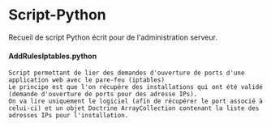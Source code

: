 # Script-Python
Recueil de script Python écrit pour de l'administration serveur.

#### AddRulesIptables.python ##
    Script permettant de lier des demandes d'ouverture de ports d'une application web avec le pare-feu (iptables)
    Le principe est que l'on récupère des installations qui ont été validé (demande d'ouverture de ports pour des adresse IPs).
    On va lire uniquement le logiciel (afin de récupérer le port associé à celui-ci) et un objet Doctrine ArrayCollection contenant la liste des adresses IPs pour l'installation.
